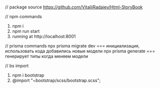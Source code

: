// package source
https://github.com/VitaliiRadaiev/Html-StoryBook

// npm commands

1. npm i
2. npm run start
3. running at http://localhost:8001

// prisma commands
npx prisma migrate dev === инициализация, использовать кода добавились новые модели
npx prisma generate === генерирует типы когда меняем модели

// bs import

1. npm i bootstrap
2. @import "~bootstrap/scss/bootstrap.scss";
